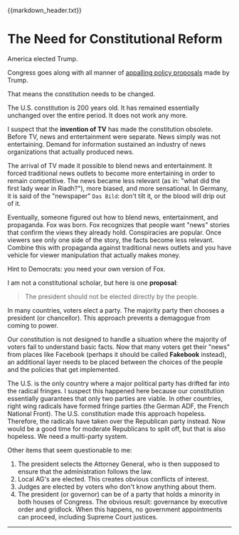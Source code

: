 {{markdown_header.txt}}

# The Need for Constitutional Reform #

America elected Trump.

Congress goes along with all manner of [appalling policy proposals](trump_policies.html) made by Trump.

That means the constitution needs to be changed.

The U.S. constitution is 200 years old. It has remained essentially unchanged over the entire period. It does not work any more.

I suspect that the **invention of TV** has made the constitution obsolete. Before TV, news and entertainment were separate. News simply was not entertaining. Demand for information sustained an industry of news organizations that actually produced news. 

The arrival of TV made it possible to blend news and entertainment. It forced traditional news outlets to become more entertaining in order to remain competitive. The news became less relevant (as in: "what did the first lady wear in Riadh?"), more  biased, and more sensational. In Germany, it is said of the "newspaper" `Das Bild`: don't tilt it, or the blood will drip out of it. 

Eventually, someone figured out how to blend news, entertainment, and propaganda. Fox was born. Fox recognizes that people want "news" stories that confirm the views they already hold. Conspiracies are popular. Once viewers see only one side of the story, the facts become less relevant. Combine this with propaganda against traditional news outlets and you have vehicle for viewer manipulation that actually makes money. 

Hint to Democrats: you need your own version of Fox.

I am not a constitutional scholar, but here is one **proposal**:

> The president should not be elected directly by the people.

In many countries, voters elect a party. The majority party then chooses a president (or chancellor). This approach prevents a demagogue from coming to power.

Our constitution is not designed to handle a situation where the majority of voters fail to understand basic facts. Now that many voters get their "news" from places like Facebook (perhaps it should be called **Fakebook** instead), an additional layer needs to be placed between the choices of the people and the policies that get implemented.

The U.S. is the only country where a major political party has drifted far into the radical fringes. I suspect this happened here because our constitution essentially guarantees that only two parties are viable. In other countries, right wing radicals have formed fringe parties (the German ADF, the French National Front). The U.S. constitution made this approach hopeless. Therefore, the radicals have taken over the Republican party instead. Now would be a good time for moderate Republicans to split off, but that is also hopeless. We need a multi-party system.

Other items that seem questionable to me:

1. The president selects the Attorney General, who is then supposed to ensure that the administration follows the law. 
2. Local AG's are elected. This creates obvious conflicts of interest.
3. Judges are elected by voters who don't know anything about them.
4. The president (or governor) can be of a party that holds a minority in both houses of Congress. The obvious result: governance by executive order and gridlock. When this happens, no government appointments can proceed, including Supreme Court justices.

------------